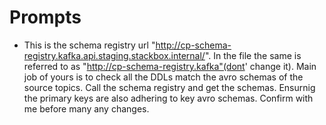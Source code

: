 # Prompts

- This is the schema registry url "http://cp-schema-registry.kafka.api.staging.stackbox.internal/". In the file the same is referred to as "http://cp-schema-registry.kafka"(dont' change it). Main job of yours is to check all the DDLs match the avro schemas of the source topics. Call the schema registry and get the schemas. Ensurnig the primary keys are also adhering to key avro schemas. Confirm with me before many any changes.
